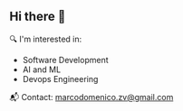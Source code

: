 ## Hi there 👋

🔍 I'm interested in:
- Software Development
- AI and ML
- Devops Engineering
  
📬 Contact:
 [marcodomenico.zv@gmail.com](mailto:marcodomenico.zv@gmail.com)


